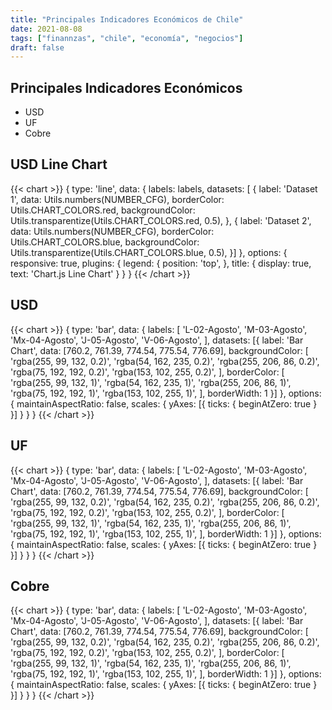 ```yaml
---
title: "Principales Indicadores Económicos de Chile"
date: 2021-08-08
tags: ["finannzas", "chile", "economía", "negocios"]
draft: false
---
```


## Principales Indicadores Económicos
- USD
- UF
- Cobre

## USD Line Chart
{{< chart >}}
{
    type: 'line',
    data: {
        labels: labels,
        datasets: [
        {
            label: 'Dataset 1',
            data: Utils.numbers(NUMBER_CFG),
            borderColor: Utils.CHART_COLORS.red,
            backgroundColor: Utils.transparentize(Utils.CHART_COLORS.red, 0.5),
        },
        {
            label: 'Dataset 2',
            data: Utils.numbers(NUMBER_CFG),
            borderColor: Utils.CHART_COLORS.blue,
            backgroundColor: Utils.transparentize(Utils.CHART_COLORS.blue, 0.5),
        }]
    },
    options: {
        responsive: true,
        plugins: {
            legend: {
            position: 'top',
        },
        title: {
            display: true,
            text: 'Chart.js Line Chart'
        }
    }
}
{{< /chart >}}



## USD

{{< chart >}}
{
    type: 'bar',
    data: {
        labels: [
            'L-02-Agosto', 
            'M-03-Agosto', 
            'Mx-04-Agosto', 
            'J-05-Agosto', 
            'V-06-Agosto', 
        ],
        datasets: [{
            label: 'Bar Chart',
            data: [760.2, 761.39, 774.54, 775.54, 776.69],
            backgroundColor: [
                'rgba(255, 99, 132, 0.2)',
                'rgba(54, 162, 235, 0.2)',
                'rgba(255, 206, 86, 0.2)',
                'rgba(75, 192, 192, 0.2)',
                'rgba(153, 102, 255, 0.2)',
            ],
            borderColor: [
                'rgba(255, 99, 132, 1)',
                'rgba(54, 162, 235, 1)',
                'rgba(255, 206, 86, 1)',
                'rgba(75, 192, 192, 1)',
                'rgba(153, 102, 255, 1)',
            ],
            borderWidth: 1
        }]
    },
    options: {
        maintainAspectRatio: false,
        scales: {
            yAxes: [{
                ticks: {
                    beginAtZero: true
                }
            }]
        }
    }
}
{{< /chart >}}

## UF
{{< chart >}}
{
    type: 'bar',
    data: {
        labels: [
            'L-02-Agosto', 
            'M-03-Agosto', 
            'Mx-04-Agosto', 
            'J-05-Agosto', 
            'V-06-Agosto', 
        ],
        datasets: [{
            label: 'Bar Chart',
            data: [760.2, 761.39, 774.54, 775.54, 776.69],
            backgroundColor: [
                'rgba(255, 99, 132, 0.2)',
                'rgba(54, 162, 235, 0.2)',
                'rgba(255, 206, 86, 0.2)',
                'rgba(75, 192, 192, 0.2)',
                'rgba(153, 102, 255, 0.2)',
            ],
            borderColor: [
                'rgba(255, 99, 132, 1)',
                'rgba(54, 162, 235, 1)',
                'rgba(255, 206, 86, 1)',
                'rgba(75, 192, 192, 1)',
                'rgba(153, 102, 255, 1)',
            ],
            borderWidth: 1
        }]
    },
    options: {
        maintainAspectRatio: false,
        scales: {
            yAxes: [{
                ticks: {
                    beginAtZero: true
                }
            }]
        }
    }
}
{{< /chart >}}

## Cobre

{{< chart >}}
{
    type: 'bar',
    data: {
        labels: [
            'L-02-Agosto', 
            'M-03-Agosto', 
            'Mx-04-Agosto', 
            'J-05-Agosto', 
            'V-06-Agosto', 
        ],
        datasets: [{
            label: 'Bar Chart',
            data: [760.2, 761.39, 774.54, 775.54, 776.69],
            backgroundColor: [
                'rgba(255, 99, 132, 0.2)',
                'rgba(54, 162, 235, 0.2)',
                'rgba(255, 206, 86, 0.2)',
                'rgba(75, 192, 192, 0.2)',
                'rgba(153, 102, 255, 0.2)',
            ],
            borderColor: [
                'rgba(255, 99, 132, 1)',
                'rgba(54, 162, 235, 1)',
                'rgba(255, 206, 86, 1)',
                'rgba(75, 192, 192, 1)',
                'rgba(153, 102, 255, 1)',
            ],
            borderWidth: 1
        }]
    },
    options: {
        maintainAspectRatio: false,
        scales: {
            yAxes: [{
                ticks: {
                    beginAtZero: true
                }
            }]
        }
    }
}
{{< /chart >}}
